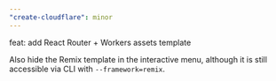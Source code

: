 ```yaml
---
"create-cloudflare": minor
---
```


feat: add React Router + Workers assets template

Also hide the Remix template in the interactive menu, although it is still accessible via CLI with `--framework=remix`.
